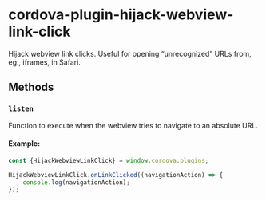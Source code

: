 # cordova-plugin-hijack-webview-link-click

Hijack webview link clicks. Useful for opening “unrecognized” URLs from, eg., iframes, in Safari.

## Methods
### `listen`
Function to execute when the webview tries to navigate to an absolute URL.

#### Example:
```javascript
const {HijackWebviewLinkClick} = window.cordova.plugins;

HijackWebviewLinkClick.onLinkClicked((navigationAction) => {
    console.log(navigationAction);
});
```

